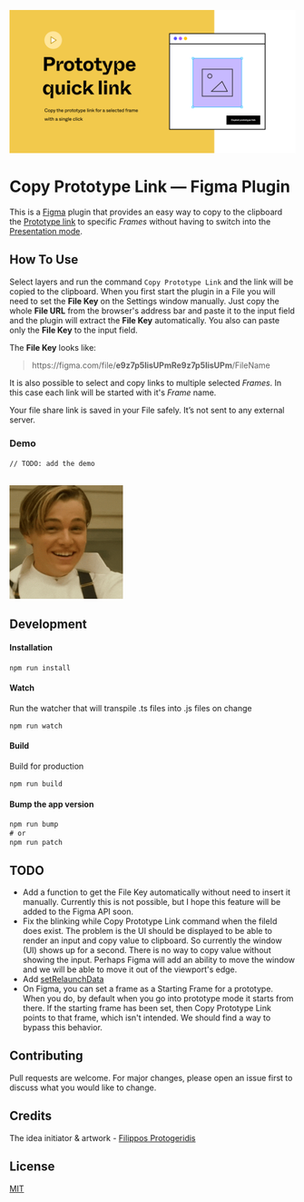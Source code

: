![](img/banner.png)

# Copy Prototype Link &mdash; Figma Plugin

This is a [Figma](figma.com) plugin that provides an easy way to
copy to the clipboard the [Prototype link](https://help.figma.com/hc/en-us/articles/360039822654-Share-your-Prototype-with-Others)
to specific *Frames* without having to switch into the [Presentation mode](https://help.figma.com/hc/en-us/articles/360040318013-View-Prototypes-with-Presentation-View).



## How To Use

Select layers and run the command `Copy Prototype Link` and the link will
be copied to the clipboard. When you first start the plugin in a File
you will need to set the **File Key** on the Settings window manually.
Just copy the whole **File URL** from the browser's address bar and
paste it to the input field and the plugin will extract
the **File Key** automatically. You also can paste only
the **File Key** to the input field.

The **File Key** looks like:
> ht<span>tps://figma.com/file/**e9z7p5lisUPmRe9z7p5lisUPm**/FileName

It is also possible to select and copy links to multiple selected *Frames*.
In this case each link will be started with it's *Frame* name.

Your file share link is saved in your File safely. It’s not sent to any external server.



### Demo

`// TODO: add the demo`

[<br><img src="img/demo.gif" width="200"/>](img/demo.gif)



## Development

#### Installation
```
npm run install
```

#### Watch

Run the watcher that will transpile .ts files into .js files on change
```
npm run watch
```

#### Build

Build for production
```
npm run build
```

#### Bump the app version

```
npm run bump
# or
npm run patch
```

## TODO
- Add a function to get the File Key automatically without need to insert it
manually. Currently this is not possible, but I hope this feature will be added
to the Figma API soon.
- Fix the blinking while Copy Prototype Link command when the fileId does exist.
The problem is the UI should be displayed to be able to render an input and
copy value to clipboard. So currently the window (UI) shows up for a second.
There is no way to copy value without showing the input. Perhaps Figma will
add an ability to move the window and we will be able to move it out of the
viewport's edge.
- Add [setRelaunchData](https://www.figma.com/plugin-docs/api/properties/nodes-setrelaunchdata/)
- On Figma, you can set a frame as a Starting Frame for a
prototype. When you do, by default when you go into prototype mode
it starts from there. If the starting frame has been set, then
Copy Prototype Link points to that frame, which isn't intended.
We should find a way to bypass this behavior.


## Contributing
Pull requests are welcome. For major changes, please open an issue first to discuss what you would like to change.



## Credits
The idea initiator & artwork - [Filippos Protogeridis](https://github.com/protogeridis)



## License
[MIT](LICENSE)